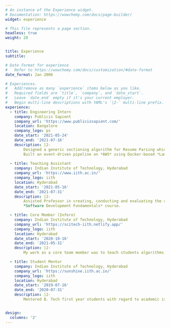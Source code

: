 ```yaml
---
# An instance of the Experience widget.
# Documentation: https://wowchemy.com/docs/page-builder/
widget: experience

# This file represents a page section.
headless: true
weight: 20


title: Experience
subtitle:

# Date format for experience
#   Refer to https://wowchemy.com/docs/customization/#date-format
date_format: Jan 2006

# Experiences.
#   Add/remove as many `experience` items below as you like.
#   Required fields are `title`, `company`, and `date_start`.
#   Leave `date_end` empty if it's your current employer.
#   Begin multi-line descriptions with YAML's `|2-` multi-line prefix.
experience:
  - title: Engineering Intern
    company: Publicis Sapient
    company_url: 'https://www.publicissapient.com/'
    location: Bangalore
    company_logo: ps
    date_start: '2021-05-24'
    date_end: '2021-07-16'
    description: |2-
        Designed a generic sectioning algorithm for Resume Parsing which parses various kinds of resumes
        Built an event-driven pipeline on *AWS* using Docker-based *Lambda* functions and Amazon *SQS*.
        
  - title: Teaching Assistant
    company: Indian Institute of Technology, Hyderabad
    company_url: 'https://www.iith.ac.in/'
    company_logo: iith
    location: Hyderabad 
    date_start: '2021-05-16'
    date_end: '2021-07-31'
    description: |2-
        Assisted Professor in creating, conducting and evaluating the course work of all students in 
        *Software Development Fundamentals* course.

  - title: Core Member (Infero)
    company: Indian Institute of Technology, Hyderabad
    company_url: 'https://scitech-iith.netlify.app/'
    company_logo: iith
    location: Hyderabad 
    date_start: '2020-10-16'
    date_end: '2021-05-31'
    description: |2-
        My work as a core team member was to teach students algorithms, data structures, to introduce them to competitive programming.

  - title: Student Mentor 
    company: Indian Institute of Technology, Hyderabad
    company_url: 'https://sunshine.iith.ac.in/'
    company_logo: iith
    location: Hyderabad 
    date_start: '2019-07-16'
    date_end: '2020-07-31'
    description: |2-
        Mentored B. Tech first year students with regard to academic issues and general life at IIT Hyderabad.


design:
  columns: '2'
---
```

